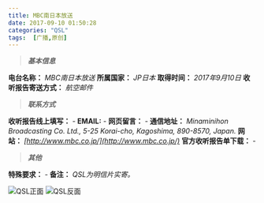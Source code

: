 ```yaml
---
title: MBC南日本放送
date: 2017-09-10 01:50:28
categories: "QSL"
tags:  [广播,原创]
---
```

> ***基本信息***

**电台名称：** *MBC南日本放送*
**所属国家：** *JP日本*
**取得时间：** *2017年9月10日*
**收听报告寄送方式：** *航空邮件*

<!--more-->

> ***联系方式***

**收听报告线上填写：** *-*
**EMAIL:** *-*
**网页留言：** *-*
**通信地址：** *Minaminihon Broadcasting Co. Ltd., 5-25 Korai-cho, Kagoshima, 890-8570, Japan.*
**网站：** *[http://www.mbc.co.jp/](http://www.mbc.co.jp/)*
**官方收听报告单下载：** *-*

> ***其他***

**特殊要求：** *-*
**备注：** *QSL为明信片实寄。*

![QSL正面](https://cdn-image.ibcl.us/QSL-MBC_20170910/1.jpg "QSL正面")
![QSL反面](https://cdn-image.ibcl.us/QSL-MBC_20170910/2.jpg "QSL反面")